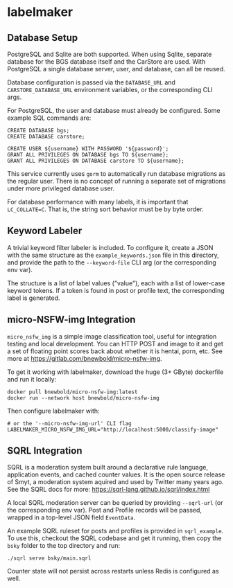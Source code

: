 
labelmaker
===========

## Database Setup

PostgreSQL and Sqlite are both supported. When using Sqlite, separate database
for the BGS database itself and the CarStore are used. With PostgreSQL a single
database server, user, and database, can all be reused.

Database configuration is passed via the `DATABASE_URL` and
`CARSTORE_DATABASE_URL` environment variables, or the corresponding CLI args.

For PostgreSQL, the user and database must already be configured. Some example
SQL commands are:

    CREATE DATABASE bgs;
    CREATE DATABASE carstore;

    CREATE USER ${username} WITH PASSWORD '${password}';
    GRANT ALL PRIVILEGES ON DATABASE bgs TO ${username};
    GRANT ALL PRIVILEGES ON DATABASE carstore TO ${username};

This service currently uses `gorm` to automatically run database migrations as
the regular user. There is no concept of running a separate set of migrations
under more privileged database user.

For database performance with many labels, it is important that `LC_COLLATE=C`.
That is, the string sort behavior must be by byte order.

## Keyword Labeler

A trivial keyword filter labeler is included. To configure it, create a JSON
with the same structure as the `example_keywords.json` file in this directory,
and provide the path to the `--keyword-file` CLI arg (or the corresponding env
var).

The structure is a list of label values ("value"), each with a list of
lower-case keyword tokens. If a token is found in post or profile text, the
corresponding label is generated.


## micro-NSFW-img Integration

`micro_nsfw_img` is a simple image classification tool, useful for integration
testing and local development. You can HTTP POST and image to it and get a set
of floating point scores back about whether it is hentai, porn, etc. See more
at <https://gitlab.com/bnewbold/micro-nsfw-img>.

To get it working with labelmaker, download the huge (3+ GByte) dockerfile and
run it locally:

    docker pull bnewbold/micro-nsfw-img:latest
    docker run --network host bnewbold/micro-nsfw-img

Then configure labelmaker with:

    # or the '--micro-nsfw-img-url' CLI flag
    LABELMAKER_MICRO_NSFW_IMG_URL="http://localhost:5000/classify-image"


## SQRL Integration

SQRL is a moderation system built around a declarative rule language,
application events, and cached counter values. It is the open source release of
Smyt, a moderation system aquired and used by Twitter many years ago. See the
SQRL docs for more: <https://sqrl-lang.github.io/sqrl/index.html>

A local SQRL moderation server can be queried by providing `--sqrl-url` (or the
corresponding env var). Post and Profile records will be passed, wrapped in a
top-level JSON field `EventData`.

An example SQRL ruleset for posts and profiles is provided in `sqrl_example`.
To use this, checkout the SQRL codebase and get it running, then copy the
`bsky` folder to the top directory and run:

    ./sqrl serve bsky/main.sqrl

Counter state will not persist across restarts unless Redis is configured as
well.
